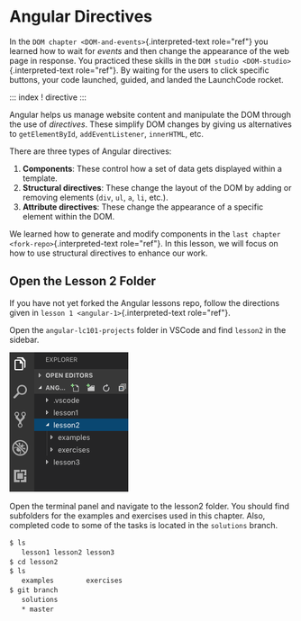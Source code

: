 # Angular Directives

In the `DOM chapter <DOM-and-events>`{.interpreted-text role="ref"} you
learned how to wait for *events* and then change the appearance of the
web page in response. You practiced these skills in the
`DOM studio <DOM-studio>`{.interpreted-text role="ref"}. By waiting for
the users to click specific buttons, your code launched, guided, and
landed the LaunchCode rocket.

::: index
! directive
:::

Angular helps us manage website content and manipulate the DOM through
the use of *directives*. These simplify DOM changes by giving us
alternatives to `getElementById`, `addEventListener`, `innerHTML`, etc.

There are three types of Angular directives:

1.  **Components**: These control how a set of data gets displayed
    within a template.
2.  **Structural directives**: These change the layout of the DOM by
    adding or removing elements (`div`, `ul`, `a`, `li`, etc.).
3.  **Attribute directives**: These change the appearance of a specific
    element within the DOM.

We learned how to generate and modify components in the
`last chapter <fork-repo>`{.interpreted-text role="ref"}. In this
lesson, we will focus on how to use structural directives to enhance our
work.

## Open the Lesson 2 Folder

If you have not yet forked the Angular lessons repo, follow the
directions given in `lesson 1 <angular-1>`{.interpreted-text
role="ref"}.

Open the `angular-lc101-projects` folder in VSCode and find `lesson2` in
the sidebar.

![](./figures/lesson2-menu.png)

Open the terminal panel and navigate to the lesson2 folder. You should
find subfolders for the examples and exercises used in this chapter.
Also, completed code to some of the tasks is located in the `solutions`
branch.

``` bash
$ ls
   lesson1 lesson2 lesson3
$ cd lesson2
$ ls
   examples        exercises
$ git branch
   solutions
   * master
```
